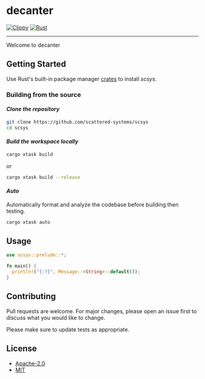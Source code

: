 # decanter

[![Clippy](https://github.com/FL03/decanter/actions/workflows/clippy.yml/badge.svg)](https://github.com/FL03/decanter/actions/workflows/clippy.yml)
[![Rust](https://github.com/FL03/decanter/actions/workflows/rust.yml/badge.svg)](https://github.com/FL03/decanter/actions/workflows/rust.yml)

***

Welcome to decanter

## Getting Started

Use Rust's built-in package manager [crates](https://crates.io/crates/scsys) to install *scsys*.

### Building from the source

#### *Clone the repository*

```bash
git clone https://github.com/scattered-systems/scsys
cd scsys
```

#### *Build the workspace locally*

```bash
cargo xtask build 
```

or 

```bash
cargo xtask build --release
```

#### *Auto*

Automatically format and analyze the codebase before building then testing.

```bash
cargo xtask auto
```

## Usage

```rust
use scsys::prelude::*;

fn main() {
  println!("{:?}", Message::<String>::default());
}
```

## Contributing

Pull requests are welcome. For major changes, please open an issue first
to discuss what you would like to change.

Please make sure to update tests as appropriate.

## License

- [Apache-2.0](https://choosealicense.com/licenses/apache-2.0/)
- [MIT](https://choosealicense.com/licenses/mit/)